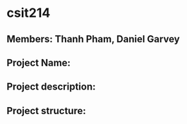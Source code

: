 # csit214

## Members: Thanh Pham, Daniel Garvey
## Project Name:
## Project description:
## Project structure:
